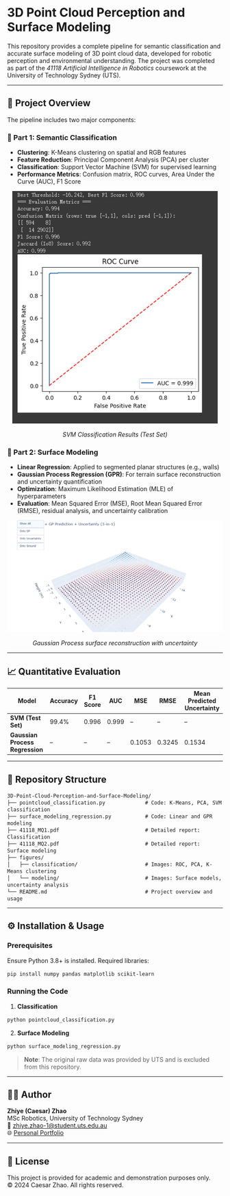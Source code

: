 # 3D Point Cloud Perception and Surface Modeling

This repository provides a complete pipeline for semantic classification and accurate surface modeling of 3D point cloud data, developed for robotic perception and environmental understanding. The project was completed as part of the *41118 Artificial Intelligence in Robotics* coursework at the University of Technology Sydney (UTS).

---

## 🚩 Project Overview

The pipeline includes two major components:

### 📌 Part 1: Semantic Classification

- **Clustering**: K-Means clustering on spatial and RGB features
- **Feature Reduction**: Principal Component Analysis (PCA) per cluster
- **Classification**: Support Vector Machine (SVM) for supervised learning
- **Performance Metrics**: Confusion matrix, ROC curves, Area Under the Curve (AUC), F1 Score

<div align="center">
  <img src="classification/SVM_test.png" width="480">
  <p><em>SVM Classification Results (Test Set)</em></p>
</div>

### 📌 Part 2: Surface Modeling

- **Linear Regression**: Applied to segmented planar structures (e.g., walls)
- **Gaussian Process Regression (GPR)**: For terrain surface reconstruction and uncertainty quantification
- **Optimization**: Maximum Likelihood Estimation (MLE) of hyperparameters
- **Evaluation**: Mean Squared Error (MSE), Root Mean Squared Error (RMSE), residual analysis, and uncertainty calibration

<div align="center">
  <img src="modeling/Ground Truth + GP Prediction + Uncertainty (3-in-1).png" width="600">
  <p><em>Gaussian Process surface reconstruction with uncertainty</em></p>
</div>

---

## 📈 Quantitative Evaluation

| Model | Accuracy | F1 Score | AUC | MSE | RMSE | Mean Predicted Uncertainty |
|-------|----------|----------|-----|-----|------|----------------------------|
| **SVM (Test Set)** | 99.4% | 0.996 | 0.999 | – | – | – |
| **Gaussian Process Regression** | – | – | – | 0.1053 | 0.3245 | 0.1534 |

---

## 📂 Repository Structure

```
3D-Point-Cloud-Perception-and-Surface-Modeling/
├── pointcloud_classification.py             # Code: K-Means, PCA, SVM classification
├── surface_modeling_regression.py           # Code: Linear and GPR modeling
├── 41118_MQ1.pdf                            # Detailed report: Classification
├── 41118_MQ2.pdf                            # Detailed report: Surface modeling
├── figures/
│   ├── classification/                      # Images: ROC, PCA, K-Means clustering
│   └── modeling/                            # Images: Surface models, uncertainty analysis
└── README.md                                # Project overview and usage
```

---

## ⚙️ Installation & Usage

### Prerequisites

Ensure Python 3.8+ is installed. Required libraries:

```bash
pip install numpy pandas matplotlib scikit-learn
```

### Running the Code

1. **Classification**

```bash
python pointcloud_classification.py
```

2. **Surface Modeling**

```bash
python surface_modeling_regression.py
```

> **Note**: The original raw data was provided by UTS and is excluded from this repository.

---

## 🧑‍💻 Author

**Zhiye (Caesar) Zhao**  
MSc Robotics, University of Technology Sydney  
📧 [zhiye.zhao-1@student.uts.edu.au](mailto:zhiye.zhao-1@student.uts.edu.au)  
🌐 [Personal Portfolio](https://caesar1457.github.io/zhiyezhao/)

---

## 📜 License

This project is provided for academic and demonstration purposes only.  
© 2024 Caesar Zhao. All rights reserved.

